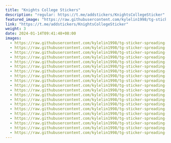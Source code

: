 ```yaml
---
title: "Knights College Stickers"
description: "regular: https://t.me/addstickers/KnightsCollegeSticker"
featured_image: "https://raw.githubusercontent.com/kylelin1998/tg-sticker-spreading-worldwide-images/main/img/fb4409b9-54cc-4808-9528-d397dab9ff9e.jpg"
link: "https://t.me/addstickers/KnightsCollegeSticker"
weight: 3
date: 2024-01-14T09:41:48+08:00
images:
  - https://raw.githubusercontent.com/kylelin1998/tg-sticker-spreading-worldwide-images/main/img/fb4409b9-54cc-4808-9528-d397dab9ff9e.jpg
  - https://raw.githubusercontent.com/kylelin1998/tg-sticker-spreading-worldwide-images/main/img/2dfe5638-c579-4a7d-ba4b-2ec928336539.jpg
  - https://raw.githubusercontent.com/kylelin1998/tg-sticker-spreading-worldwide-images/main/img/3a1bfda5-72b4-47d9-be29-cdd0bcb293c0.jpg
  - https://raw.githubusercontent.com/kylelin1998/tg-sticker-spreading-worldwide-images/main/img/b0e41db1-6f41-4af2-949b-622b685296b8.jpg
  - https://raw.githubusercontent.com/kylelin1998/tg-sticker-spreading-worldwide-images/main/img/b0e96a98-e6fe-4b4d-ab3c-e99ff673df61.jpg
  - https://raw.githubusercontent.com/kylelin1998/tg-sticker-spreading-worldwide-images/main/img/350c972a-51e6-4230-8c60-bdb2f39c0f59.jpg
  - https://raw.githubusercontent.com/kylelin1998/tg-sticker-spreading-worldwide-images/main/img/7ed98654-0f36-4725-bbee-03a408d771d0.jpg
  - https://raw.githubusercontent.com/kylelin1998/tg-sticker-spreading-worldwide-images/main/img/68219bac-21d8-4909-9e10-658ee39afa95.jpg
  - https://raw.githubusercontent.com/kylelin1998/tg-sticker-spreading-worldwide-images/main/img/92816fa2-f0e8-4de2-9da4-292d3a5ea8aa.jpg
  - https://raw.githubusercontent.com/kylelin1998/tg-sticker-spreading-worldwide-images/main/img/513052c1-0921-4467-9e93-e7baae681306.jpg
  - https://raw.githubusercontent.com/kylelin1998/tg-sticker-spreading-worldwide-images/main/img/62ef94b8-877c-4e83-9fbe-ab0aa75cd6b8.jpg
  - https://raw.githubusercontent.com/kylelin1998/tg-sticker-spreading-worldwide-images/main/img/c88993a0-b778-4911-ab81-b81f0e941560.jpg
  - https://raw.githubusercontent.com/kylelin1998/tg-sticker-spreading-worldwide-images/main/img/a6f9c2c0-40ac-47bb-99ef-12441e6c01db.jpg
  - https://raw.githubusercontent.com/kylelin1998/tg-sticker-spreading-worldwide-images/main/img/2ecb3937-be4d-4da8-ba91-1d181bc856f2.jpg
  - https://raw.githubusercontent.com/kylelin1998/tg-sticker-spreading-worldwide-images/main/img/395a1b50-f181-41f8-af06-274cc7e14cff.jpg
  - https://raw.githubusercontent.com/kylelin1998/tg-sticker-spreading-worldwide-images/main/img/f4a97257-49e6-458e-8853-04801db2b935.jpg
  - https://raw.githubusercontent.com/kylelin1998/tg-sticker-spreading-worldwide-images/main/img/05477e7c-da4f-4701-a82c-34aeacc6b234.jpg
  - https://raw.githubusercontent.com/kylelin1998/tg-sticker-spreading-worldwide-images/main/img/ce8bf811-cea3-40f5-a890-e29710adf379.jpg
  - https://raw.githubusercontent.com/kylelin1998/tg-sticker-spreading-worldwide-images/main/img/0c4cc160-0d14-41dd-87d6-1027775e23a1.jpg
  - https://raw.githubusercontent.com/kylelin1998/tg-sticker-spreading-worldwide-images/main/img/776289a8-8985-42a5-a0dc-fc09b550e835.jpg
---
```

